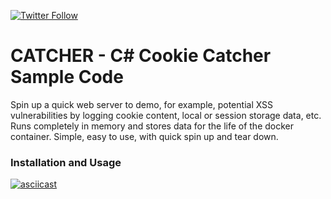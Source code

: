 [![Twitter Follow](https://img.shields.io/twitter/follow/code_emitter.svg?style=social&label=Follow)](https://twitter.com/code_emitter)

# CATCHER - C# Cookie Catcher Sample Code

Spin up a quick web server to demo, for example, potential XSS
vulnerabilities by logging cookie content, local or session storage
data, etc.  Runs completely in memory and stores data for
the life of the docker container.  Simple, easy to use, with
quick spin up and tear down.

### Installation and Usage

[![asciicast](https://asciinema.org/a/243158.svg)](https://asciinema.org/a/243158)